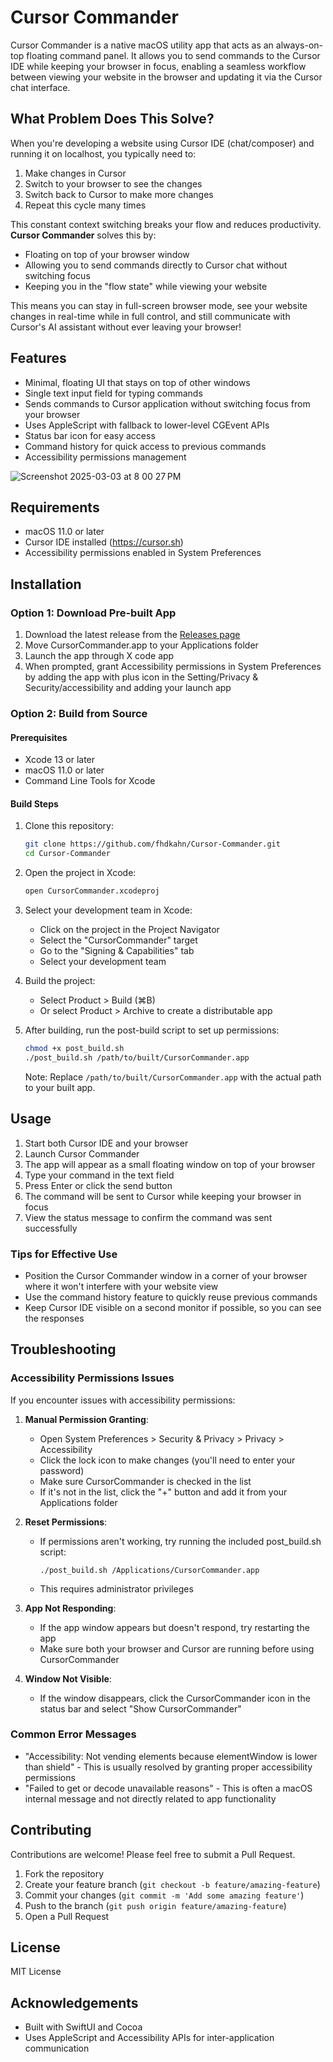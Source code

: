 # Cursor Commander

Cursor Commander is a native macOS utility app that acts as an always-on-top floating command panel. It allows you to send commands to the Cursor IDE while keeping your browser in focus, enabling a seamless workflow between viewing your website in the browser and updating it via the Cursor chat interface.

## What Problem Does This Solve?

When you're developing a website using Cursor IDE (chat/composer) and running it on localhost, you typically need to:
1. Make changes in Cursor
2. Switch to your browser to see the changes
3. Switch back to Cursor to make more changes
4. Repeat this cycle many times

This constant context switching breaks your flow and reduces productivity. **Cursor Commander** solves this by:
- Floating on top of your browser window
- Allowing you to send commands directly to Cursor chat without switching focus
- Keeping you in the "flow state" while viewing your website

This means you can stay in full-screen browser mode, see your website changes in real-time while in full control, and still communicate with Cursor's AI assistant without ever leaving your browser!

## Features

- Minimal, floating UI that stays on top of other windows
- Single text input field for typing commands
- Sends commands to Cursor application without switching focus from your browser
- Uses AppleScript with fallback to lower-level CGEvent APIs
- Status bar icon for easy access
- Command history for quick access to previous commands
- Accessibility permissions management
  
![Screenshot 2025-03-03 at 8 00 27 PM](https://github.com/user-attachments/assets/8d18ff33-c56c-49aa-9120-197871d96cb7)

## Requirements

- macOS 11.0 or later
- Cursor IDE installed (https://cursor.sh)
- Accessibility permissions enabled in System Preferences

## Installation

### Option 1: Download Pre-built App
1. Download the latest release from the [Releases page](https://github.com/fhdkahn/Cursor-Commander/releases)
2. Move CursorCommander.app to your Applications folder
3. Launch the app through X code app
4. When prompted, grant Accessibility permissions in System Preferences by adding the app with plus icon in the Setting/Privacy & Security/accessibility and adding your launch app


### Option 2: Build from Source

#### Prerequisites
- Xcode 13 or later
- macOS 11.0 or later
- Command Line Tools for Xcode

#### Build Steps
1. Clone this repository:
   ```bash
   git clone https://github.com/fhdkahn/Cursor-Commander.git
   cd Cursor-Commander
   ```

2. Open the project in Xcode:
   ```bash
   open CursorCommander.xcodeproj
   ```

3. Select your development team in Xcode:
   - Click on the project in the Project Navigator
   - Select the "CursorCommander" target
   - Go to the "Signing & Capabilities" tab
   - Select your development team

4. Build the project:
   - Select Product > Build (⌘B)
   - Or select Product > Archive to create a distributable app

5. After building, run the post-build script to set up permissions:
   ```bash
   chmod +x post_build.sh
   ./post_build.sh /path/to/built/CursorCommander.app
   ```
   Note: Replace `/path/to/built/CursorCommander.app` with the actual path to your built app.

## Usage

1. Start both Cursor IDE and your browser
2. Launch Cursor Commander
3. The app will appear as a small floating window on top of your browser
4. Type your command in the text field
5. Press Enter or click the send button
6. The command will be sent to Cursor while keeping your browser in focus
7. View the status message to confirm the command was sent successfully

### Tips for Effective Use
- Position the Cursor Commander window in a corner of your browser where it won't interfere with your website view
- Use the command history feature to quickly reuse previous commands
- Keep Cursor IDE visible on a second monitor if possible, so you can see the responses

## Troubleshooting

### Accessibility Permissions Issues

If you encounter issues with accessibility permissions:

1. **Manual Permission Granting**:
   - Open System Preferences > Security & Privacy > Privacy > Accessibility
   - Click the lock icon to make changes (you'll need to enter your password)
   - Make sure CursorCommander is checked in the list
   - If it's not in the list, click the "+" button and add it from your Applications folder

2. **Reset Permissions**:
   - If permissions aren't working, try running the included post_build.sh script:
     ```
     ./post_build.sh /Applications/CursorCommander.app
     ```
   - This requires administrator privileges

3. **App Not Responding**:
   - If the app window appears but doesn't respond, try restarting the app
   - Make sure both your browser and Cursor are running before using CursorCommander

4. **Window Not Visible**:
   - If the window disappears, click the CursorCommander icon in the status bar and select "Show CursorCommander"

### Common Error Messages

- "Accessibility: Not vending elements because elementWindow is lower than shield" - This is usually resolved by granting proper accessibility permissions
- "Failed to get or decode unavailable reasons" - This is often a macOS internal message and not directly related to app functionality

## Contributing

Contributions are welcome! Please feel free to submit a Pull Request.

1. Fork the repository
2. Create your feature branch (`git checkout -b feature/amazing-feature`)
3. Commit your changes (`git commit -m 'Add some amazing feature'`)
4. Push to the branch (`git push origin feature/amazing-feature`)
5. Open a Pull Request

## License

MIT License

## Acknowledgements

- Built with SwiftUI and Cocoa
- Uses AppleScript and Accessibility APIs for inter-application communication 
